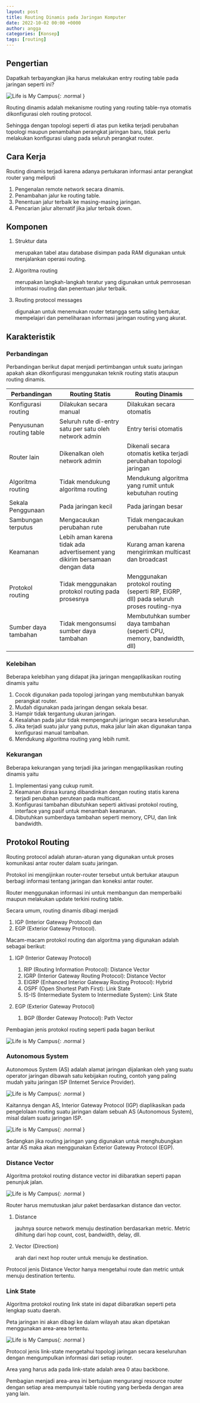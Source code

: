 ```yaml
---
layout: post
title: Routing Dinamis pada Jaringan Komputer
date: 2022-10-02 00:00 +0000
author: angga
categories: [Konsep]
tags: [routing]
---
```


## Pengertian

Dapatkah terbayangkan jika harus melakukan entry routing table pada jaringan seperti ini?

![Life is My Campus](/assets/img/2022-10-02-routing-dinamis-pada-jaringan-komputer/01.png){: .normal }

Routing dinamis adalah mekanisme routing yang routing table-nya otomatis dikonfigurasi oleh routing protocol.

Sehingga dengan topologi seperti di atas pun ketika terjadi perubahan topologi maupun penambahan perangkat jaringan baru, tidak perlu melakukan konfigurasi ulang pada seluruh perangkat router.

## Cara Kerja

Routing dinamis terjadi karena adanya pertukaran informasi antar perangkat router yang meliputi

1. Pengenalan remote network secara dinamis.
2. Penambahan jalur ke routing table.
3. Penentuan jalur terbaik ke masing-masing jaringan.
4. Pencarian jalur alternatif jika jalur terbaik down.

## Komponen

1. Struktur data

   merupakan tabel atau database disimpan pada RAM digunakan untuk menjalankan operasi routing.

2. Algoritma routing

   merupakan langkah-langkah teratur yang digunakan untuk pemrosesan informasi routing dan penentuan jalur terbaik.

3. Routing protocol messages

   digunakan untuk menemukan router tetangga serta saling bertukar, mempelajari dan pemeliharaan informasi jaringan routing yang akurat.

## Karakteristik

### Perbandingan

Perbandingan berikut dapat menjadi pertimbangan untuk suatu jaringan apakah akan dikonfigurasi menggunakan teknik routing statis ataupun routing dinamis.

| Perbandingan             | Routing Statis                                                               | Routing Dinamis                                                                        |
| ------------------------ | ---------------------------------------------------------------------------- | -------------------------------------------------------------------------------------- |
| Konfigurasi routing      | Dilakukan secara manual                                                      | Dilakukan secara otomatis                                                              |
| Penyusunan routing table | Seluruh rute di-entry satu per satu oleh network admin                       | Entry terisi otomatis                                                                  |
| Router Iain              | Dikenalkan oleh network admin                                                | Dikenali secara otomatis ketika terjadi perubahan topologi jaringan                    |
| Algoritma routing        | Tidak mendukung algoritma routing                                            | Mendukung algoritma yang rumit untuk kebutuhan routing                                 |
| Sekala Penggunaan        | Pada jaringan kecil                                                          | Pada jaringan besar                                                                    |
| Sambungan terputus       | Mengacaukan perubahan rute                                                   | Tidak mengacaukan perubahan rute                                                       |
| Keamanan                 | Lebih aman karena tidak ada advertisement yang dikirim bersamaan dengan data | Kurang aman karena mengirimkan multicast dan broadcast                                 |
| Protokol routing         | Tidak menggunakan protokol routing pada prosesnya                            | Menggunakan protokol routing (seperti RIP, EIGRP, dll) pada seluruh proses routing-nya |
| Sumber daya tambahan     | Tidak mengonsumsi sumber daya tambahan                                       | Membutuhkan sumber daya tambahan (seperti CPU, memory, bandwidth, dll)                 |

### Kelebihan

Beberapa kelebihan yang didapat jika jaringan mengaplikasikan routing dinamis yaitu

1. Cocok digunakan pada topologi jaringan yang membutuhkan banyak perangkat router.
1. Mudah digunakan pada jaringan dengan sekala besar.
1. Hampir tidak tergantung ukuran jaringan.
1. Kesalahan pada jalur tidak mempengaruhi jaringan secara keseluruhan.
1. Jika terjadi suatu jalur yang putus, maka jalur lain akan digunakan tanpa konfigurasi manual tambahan.
1. Mendukung algoritma routing yang lebih rumit.

### Kekurangan

Beberapa kekurangan yang terjadi jika jaringan mengaplikasikan routing dinamis yaitu

1. Implementasi yang cukup rumit.
2. Keamanan dirasa kurang dibandinkan dengan routing statis karena terjadi perubahan perutean pada multicast.
3. Konfigurasi tambahan dibutuhkan seperti aktivasi protokol routing, interface yang pasif untuk menambah keamanan.
4. Dibutuhkan sumberdaya tambahan seperti memory, CPU, dan link bandwidth.

## Protokol Routing

Routing protocol adalah aturan-aturan yang digunakan untuk proses komunikasi antar router dalam suatu jaringan.

Protokol ini mengijinkan router-router tersebut untuk bertukar ataupun berbagi informasi tentang jaringan dan koneksi antar router.

Router menggunakan informasi ini untuk membangun dan memperbaiki maupun melakukan update terkini routing table.

Secara umum, routing dinamis dibagi menjadi

1. IGP (Interior Gateway Protocol) dan
1. EGP (Exterior Gateway Protocol).

Macam-macam protokol routing dan algoritma yang digunakan adalah sebagai berikut:

1. IGP (Interior Gateway Protocol)

   1. RIP (Routing Information Protocol): Distance Vector
   1. IGRP (Interior Gateway Routing Protocol): Distance Vector
   1. EIGRP (Enhanced Interior Gateway Routing Protocol): Hybrid
   1. OSPF (Open Shortest Path First): Link State
   1. IS-IS (Intermediate System to Intermediate System): Link State

1. EGP (Exterior Gateway Protocol)

   1. BGP (Border Gateway Protocol): Path Vector

Pembagian jenis protokol routing seperti pada bagan berikut

![Life is My Campus](/assets/img/2022-10-02-routing-dinamis-pada-jaringan-komputer/03.png){: .normal }

### Autonomous System

Autonomous System (AS) adalah alamat jaringan dijalankan oleh yang suatu operator jaringan dibawah satu kebijakan routing, contoh yang paling mudah yaitu jaringan ISP (Internet Service Provider).

![Life is My Campus](/assets/img/2022-10-02-routing-dinamis-pada-jaringan-komputer/04.png){: .normal }

Kaitannya dengan AS, Interior Gateway Protocol (IGP) diaplikasikan pada pengelolaan routing suatu jaringan dalam sebuah AS (Autonomous System), misal dalam suatu jaringan ISP.

![Life is My Campus](/assets/img/2022-10-02-routing-dinamis-pada-jaringan-komputer/05.png){: .normal }

Sedangkan jika routing jaringan yang digunakan untuk menghubungkan antar AS maka akan menggunakan Exterior Gateway Protocol (EGP).

### Distance Vector

Algoritma protokol routing distance vector ini diibaratkan seperti papan penunjuk jalan.

![Life is My Campus](/assets/img/2022-10-02-routing-dinamis-pada-jaringan-komputer/06.png){: .normal }

Router harus memutuskan jalur paket berdasarkan distance dan vector.

1. Distance

   jauhnya source network menuju destination berdasarkan metric. Metric dihitung dari hop count, cost, bandwidth, delay, dll.

1. Vector (Direction)

   arah dari next hop router untuk menuju ke destination.

Protocol jenis Distance Vector hanya mengetahui route dan metric untuk menuju destination tertentu.

### Link State

Algoritma protokol routing link state ini dapat diibaratkan seperti peta lengkap suatu daerah.

Peta jaringan ini akan dibagi ke dalam wilayah atau akan dipetakan menggunakan area-area tertentu.

![Life is My Campus](/assets/img/2022-10-02-routing-dinamis-pada-jaringan-komputer/07.png){: .normal }

Protocol jenis link-state mengetahui topologi jaringan secara keseluruhan dengan mengumpulkan informasi dari setiap router.

Area yang harus ada pada link-state adalah area 0 atau backbone.

Pembagian menjadi area-area ini bertujuan mengurangi resource router dengan setiap area mempunyai table routing yang berbeda dengan area yang lain.
